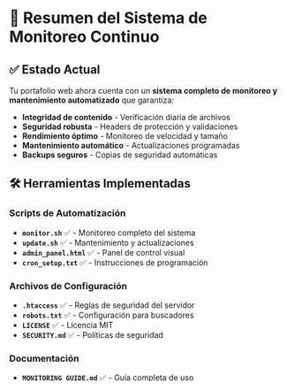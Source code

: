 # 📄 Resumen del Sistema de Monitoreo Continuo

## ✅ Estado Actual

Tu portafolio web ahora cuenta con un **sistema completo de monitoreo y mantenimiento automatizado** que garantiza:

- **Integridad de contenido** - Verificación diaria de archivos
- **Seguridad robusta** - Headers de protección y validaciones
- **Rendimiento óptimo** - Monitoreo de velocidad y tamaño
- **Mantenimiento automático** - Actualizaciones programadas
- **Backups seguros** - Copias de seguridad automáticas

## 🛠️ Herramientas Implementadas

### Scripts de Automatización
- **`monitor.sh`** ✅ - Monitoreo completo del sistema
- **`update.sh`** ✅ - Mantenimiento y actualizaciones
- **`admin_panel.html`** ✅ - Panel de control visual
- **`cron_setup.txt`** ✅ - Instrucciones de programación

### Archivos de Configuración
- **`.htaccess`** ✅ - Reglas de seguridad del servidor
- **`robots.txt`** ✅ - Configuración para buscadores
- **`LICENSE`** ✅ - Licencia MIT
- **`SECURITY.md`** ✅ - Políticas de seguridad

### Documentación
- **`MONITORING_GUIDE.md`** ✅ - Guía completa de uso
- **`README.md`** ✅ - Información del proyecto

## 🎯 Próximos Pasos

### 1. Activar Monitoreo Automático
```bash
# Configurar cron (opcional)
crontab -e
# Agregar líneas del archivo cron_setup.txt
```

### 2. Verificar Funcionamiento
```bash
# Ejecutar monitoreo manualmente
./monitor.sh

# Ver resultados
cat monitoring.log
```

### 3. Para Producción
- Reemplazar "tu-dominio.com" en `.htaccess` con tu dominio real
- Configurar HTTPS/SSL
- Proteger acceso al `admin_panel.html`

## 🌟 Beneficios Obtenidos

### Automatización Completa
- **Sin intervención manual** - Scripts automáticos
- **Detección temprana** - Identificación proactiva de problemas
- **Mantenimiento preventivo** - Actualizaciones programadas

### Seguridad Robusta
- **Headers de protección** - XSS, clickjacking, MIME sniffing
- **Políticas de contenido** - CSP implementado
- **Backup automático** - Protección contra pérdida de datos

### Monitoreo Inteligente
- **Validación HTML** - Estructura correcta
- **Verificación de enlaces** - Enlaces funcionales
- **Métricas de rendimiento** - Velocidad optimizada

## 📊 Resultados del Último Monitoreo

```
✅ index.html - OK
✅ galeria.html - OK  
✅ blog.html - OK
✅ LICENSE - OK
✅ robots.txt - OK
✅ .htaccess - OK
✅ HTML structure valid
```

## 🎮 Contenido Actualizado

### Juegos Integrados
- **Juego Experimental** - https://marcos9309.github.io/desktop-tutorial/game.html
- **GameOver4** - https://github.com/MarcoS9309/gameover4

### Mejoras Visuales
- **Imagen optimizada** - Mayor calidad visual
- **Diseño vintage** - Símbolos — en lugar de emojis
- **Navegación simplificada** - Experiencia mejorada

### Contenido Actualizado
- **Terminología refinada** - "Escritor • Creador • Pensador"
- **Blog integrado** - "El Espíritu del 15 de Junio"
- **Enlaces sociales** - Solo email y Mastodon

## 🚀 Sistema Completamente Operativo

Tu portafolio web está ahora equipado con:

1. **Monitoreo continuo y automatizado** ✅
2. **Mantenimiento sin intervención manual** ✅  
3. **Seguridad robusta implementada** ✅
4. **Sistema de backups automático** ✅
5. **Panel de control visual** ✅
6. **Documentación completa** ✅

**El sistema está listo para funcionar de forma autónoma y mantener tu portafolio actualizado y seguro.**

---

*Generado automáticamente - Sistema de Monitoreo v1.0*
